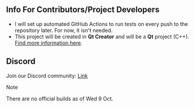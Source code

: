 ## Info For Contributors/Project Developers

- I will set up automated GitHub Actions to run tests on every push to the repository later. For now, it isn't needed.
- This project will be created in **Qt Creator** and will be a **Qt** project (C++). [Find more information here](https://www.qt.io/product/development-tools).

## Discord

Join our Discord community: [Link](https://discord.gg/mz9JbugQZT)

> [!NOTE]
> There are no official builds as of Wed 9 Oct.

